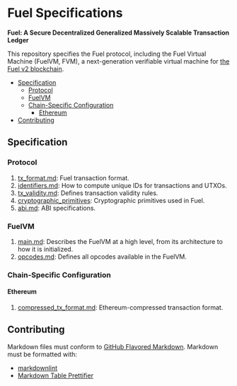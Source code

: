 # Fuel Specifications

**Fuel: A Secure Decentralized Generalized Massively Scalable Transaction Ledger**

This repository specifies the Fuel protocol, including the Fuel Virtual Machine (FuelVM, FVM), a next-generation verifiable virtual machine for [the Fuel v2 blockchain](https://github.com/FuelLabs).

- [Specification](#specification)
  - [Protocol](#protocol)
  - [FuelVM](#fuelvm)
  - [Chain-Specific Configuration](#chain-specific-configuration)
    - [Ethereum](#ethereum)
- [Contributing](#contributing)

## Specification

### Protocol

1. [tx_format.md](./specs/protocol/tx_format.md): Fuel transaction format.
1. [identifiers.md](./specs/protocol/identifiers.md): How to compute unique IDs for transactions and UTXOs.
1. [tx_validity.md](./specs/protocol/tx_validity.md): Defines transaction validity rules.
1. [cryptographic_primitives](./specs/protocol/cryptographic_primitives.md): Cryptographic primitives used in Fuel.
1. [abi.md](./specs/protocol/abi.md): ABI specifications.

### FuelVM

1. [main.md](./specs/vm/main.md): Describes the FuelVM at a high level, from its architecture to how it is initialized.
1. [opcodes.md](./specs/vm/opcodes.md): Defines all opcodes available in the FuelVM.

### Chain-Specific Configuration

#### Ethereum

1. [compressed_tx_format.md](./specs/chains/ethereum/compressed_tx_format.md): Ethereum-compressed transaction format.

## Contributing

Markdown files must conform to [GitHub Flavored Markdown](https://github.github.com/gfm/). Markdown must be formatted with:

- [markdownlint](https://github.com/DavidAnson/markdownlint)
- [Markdown Table Prettifier](https://github.com/darkriszty/MarkdownTablePrettify-VSCodeExt)
